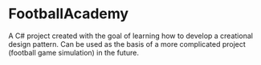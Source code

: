 FootballAcademy
===============
A C# project created with the goal of learning how to develop a creational design pattern. 
Can be used as the basis of a more complicated project (football game simulation) in the future.
